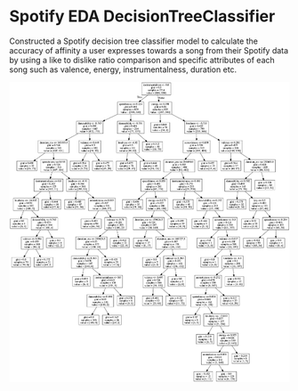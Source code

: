 # Spotify EDA DecisionTreeClassifier

Constructed a Spotify decision tree classifier model to calculate the accuracy of affinity a user expresses towards a song from their Spotify data by using a like to dislike ratio comparison and specific attributes of each song such as valence, energy, instrumentalness, duration etc.

<p float="left" align="center">
    <img src="dec_tree_01.png"/>
</p>


